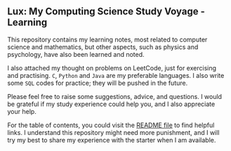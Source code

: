 ## Lux: My Computing Science Study Voyage - Learning

This repository contains my learning notes, most related to computer science and mathematics, but other aspects, such as physics and psychology, have also been learned and noted.

I also attached my thought on problems on LeetCode, just for exercising and practising. `C`, `Python` and `Java` are my preferable languages. I also write some `SQL` codes for practice; they will be pushed in the future.

Please feel free to raise some suggestions, advice, and questions. I would be grateful if my study experience could help you, and I also appreciate your help.

For the table of contents, you could visit the [README file](https://github.com/flying-yogurt/Lux/blob/master/README.md) to find helpful links. I understand this repository might need more punishment, and I will try my best to share my experience with the starter when I am available.
